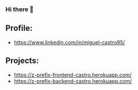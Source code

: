 ### Hi there 👋

<!--
**jangoflyte/jangoflyte** is a ✨ _special_ ✨ repository because its `README.md` (this file) appears on your GitHub profile.

Here are some ideas to get you started:

- 🔭 I’m currently working on ...
- 🌱 I’m currently learning ...
- 👯 I’m looking to collaborate on ...
- 🤔 I’m looking for help with ...
- 💬 Ask me about ...
- 📫 How to reach me: ...
- 😄 Pronouns: ...
- ⚡ Fun fact: ...
-->

## Profile:
- https://www.linkedin.com/in/miguel-castro95/

## Projects:
- https://z-prefix-frontend-castro.herokuapp.com/
- https://z-prefix-backend-castro.herokuapp.com/
